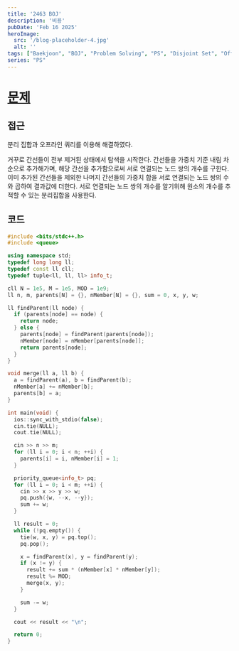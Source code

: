 ```yaml
---
title: '2463 BOJ'
description: '비용'
pubDate: 'Feb 16 2025'
heroImage:
  src: '/blog-placeholder-4.jpg'
  alt: ''
tags: ["Baekjoon", "BOJ", "Problem Solving", "PS", "Disjoint Set", "Offline Queries"]
series: "PS"
---
```


# [문제](https://www.acmicpc.net/problem/2463)

## 접근

분리 집합과 오프라인 쿼리를 이용해 해결하였다.

거꾸로 간선들이 전부 제거된 상태에서 탐색을 시작한다.
간선들을 가중치 기준 내림 차순으로 추가해가며, 해당 간선을 추가함으로써 서로 연결되는 노드 쌍의 개수를 구한다.
이미 추가된 간선들을 제외한 나머지 간선들의 가중치 합을 서로 연결되는 노드 쌍의 수와 곱하여 결과값에 더한다.
서로 연결되는 노드 쌍의 개수를 알기위해 원소의 개수를 추적할 수 있는 분리집합을 사용한다.

## 코드

```c++
#include <bits/stdc++.h>
#include <queue>

using namespace std;
typedef long long ll;
typedef const ll cll;
typedef tuple<ll, ll, ll> info_t;

cll N = 1e5, M = 1e5, MOD = 1e9;
ll n, m, parents[N] = {}, nMember[N] = {}, sum = 0, x, y, w;

ll findParent(ll node) {
  if (parents[node] == node) {
    return node;
  } else {
    parents[node] = findParent(parents[node]);
    nMember[node] = nMember[parents[node]];
    return parents[node];
  }
}

void merge(ll a, ll b) {
  a = findParent(a), b = findParent(b);
  nMember[a] += nMember[b];
  parents[b] = a;
}

int main(void) {
  ios::sync_with_stdio(false);
  cin.tie(NULL);
  cout.tie(NULL);

  cin >> n >> m;
  for (ll i = 0; i < n; ++i) {
    parents[i] = i, nMember[i] = 1;
  }

  priority_queue<info_t> pq;
  for (ll i = 0; i < m; ++i) {
    cin >> x >> y >> w;
    pq.push({w, --x, --y});
    sum += w;
  }

  ll result = 0;
  while (!pq.empty()) {
    tie(w, x, y) = pq.top();
    pq.pop();

    x = findParent(x), y = findParent(y);
    if (x != y) {
      result += sum * (nMember[x] * nMember[y]);
      result %= MOD;
      merge(x, y);
    }

    sum -= w;
  }

  cout << result << "\n";

  return 0;
}
```